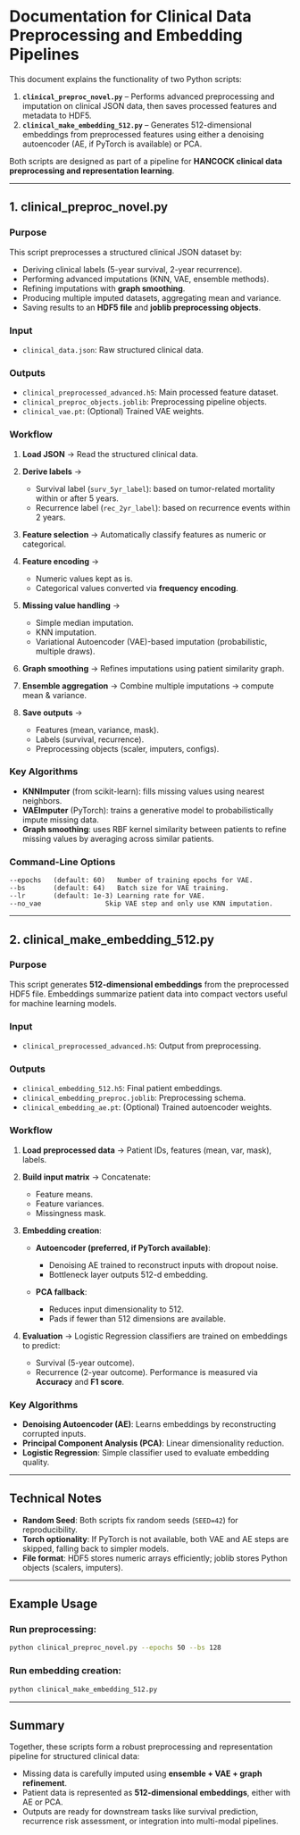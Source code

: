 # Documentation for Clinical Data Preprocessing and Embedding Pipelines

This document explains the functionality of two Python scripts:

1. **`clinical_preproc_novel.py`** – Performs advanced preprocessing and imputation on clinical JSON data, then saves processed features and metadata to HDF5.
2. **`clinical_make_embedding_512.py`** – Generates 512-dimensional embeddings from preprocessed features using either a denoising autoencoder (AE, if PyTorch is available) or PCA.

Both scripts are designed as part of a pipeline for **HANCOCK clinical data preprocessing and representation learning**.

---

## 1. clinical\_preproc\_novel.py

### Purpose

This script preprocesses a structured clinical JSON dataset by:

* Deriving clinical labels (5-year survival, 2-year recurrence).
* Performing advanced imputations (KNN, VAE, ensemble methods).
* Refining imputations with **graph smoothing**.
* Producing multiple imputed datasets, aggregating mean and variance.
* Saving results to an **HDF5 file** and **joblib preprocessing objects**.

### Input

* `clinical_data.json`: Raw structured clinical data.

### Outputs

* `clinical_preprocessed_advanced.h5`: Main processed feature dataset.
* `clinical_preproc_objects.joblib`: Preprocessing pipeline objects.
* `clinical_vae.pt`: (Optional) Trained VAE weights.

### Workflow

1. **Load JSON** → Read the structured clinical data.

2. **Derive labels** →

   * Survival label (`surv_5yr_label`): based on tumor-related mortality within or after 5 years.
   * Recurrence label (`rec_2yr_label`): based on recurrence events within 2 years.

3. **Feature selection** → Automatically classify features as numeric or categorical.

4. **Feature encoding** →

   * Numeric values kept as is.
   * Categorical values converted via **frequency encoding**.

5. **Missing value handling** →

   * Simple median imputation.
   * KNN imputation.
   * Variational Autoencoder (VAE)-based imputation (probabilistic, multiple draws).

6. **Graph smoothing** → Refines imputations using patient similarity graph.

7. **Ensemble aggregation** → Combine multiple imputations → compute mean & variance.

8. **Save outputs** →

   * Features (mean, variance, mask).
   * Labels (survival, recurrence).
   * Preprocessing objects (scaler, imputers, configs).

### Key Algorithms

* **KNNImputer** (from scikit-learn): fills missing values using nearest neighbors.
* **VAEImputer** (PyTorch): trains a generative model to probabilistically impute missing data.
* **Graph smoothing**: uses RBF kernel similarity between patients to refine missing values by averaging across similar patients.

### Command-Line Options

```
--epochs   (default: 60)   Number of training epochs for VAE.
--bs       (default: 64)   Batch size for VAE training.
--lr       (default: 1e-3) Learning rate for VAE.
--no_vae                Skip VAE step and only use KNN imputation.
```

---

## 2. clinical\_make\_embedding\_512.py

### Purpose

This script generates **512-dimensional embeddings** from the preprocessed HDF5 file. Embeddings summarize patient data into compact vectors useful for machine learning models.

### Input

* `clinical_preprocessed_advanced.h5`: Output from preprocessing.

### Outputs

* `clinical_embedding_512.h5`: Final patient embeddings.
* `clinical_embedding_preproc.joblib`: Preprocessing schema.
* `clinical_embedding_ae.pt`: (Optional) Trained autoencoder weights.

### Workflow

1. **Load preprocessed data** → Patient IDs, features (mean, var, mask), labels.

2. **Build input matrix** → Concatenate:

   * Feature means.
   * Feature variances.
   * Missingness mask.

3. **Embedding creation**:

   * **Autoencoder (preferred, if PyTorch available)**:

     * Denoising AE trained to reconstruct inputs with dropout noise.
     * Bottleneck layer outputs 512-d embedding.
   * **PCA fallback**:

     * Reduces input dimensionality to 512.
     * Pads if fewer than 512 dimensions are available.

4. **Evaluation** → Logistic Regression classifiers are trained on embeddings to predict:

   * Survival (5-year outcome).
   * Recurrence (2-year outcome).
     Performance is measured via **Accuracy** and **F1 score**.

### Key Algorithms

* **Denoising Autoencoder (AE)**: Learns embeddings by reconstructing corrupted inputs.
* **Principal Component Analysis (PCA)**: Linear dimensionality reduction.
* **Logistic Regression**: Simple classifier used to evaluate embedding quality.

---

## Technical Notes

* **Random Seed**: Both scripts fix random seeds (`SEED=42`) for reproducibility.
* **Torch optionality**: If PyTorch is not available, both VAE and AE steps are skipped, falling back to simpler models.
* **File format**: HDF5 stores numeric arrays efficiently; joblib stores Python objects (scalers, imputers).

---

## Example Usage

### Run preprocessing:

```bash
python clinical_preproc_novel.py --epochs 50 --bs 128
```

### Run embedding creation:

```bash
python clinical_make_embedding_512.py
```

---

## Summary

Together, these scripts form a robust preprocessing and representation pipeline for structured clinical data:

* Missing data is carefully imputed using **ensemble + VAE + graph refinement**.
* Patient data is represented as **512-dimensional embeddings**, either with AE or PCA.
* Outputs are ready for downstream tasks like survival prediction, recurrence risk assessment, or integration into multi-modal pipelines.
